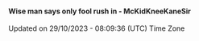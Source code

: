 #### Wise man says only fool rush in - McKidKneeKaneSir
Updated on 29/10/2023 - 08:09:36 (UTC) Time Zone
